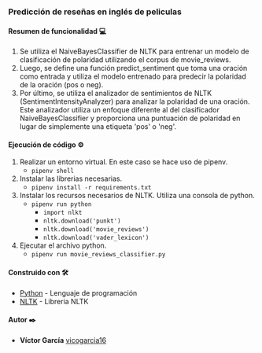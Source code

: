 ### Predicción de reseñas en inglés de peliculas

#### Resumen de funcionalidad :computer:
1. Se utiliza el NaiveBayesClassifier de NLTK para entrenar un modelo de clasificación de polaridad utilizando el corpus de movie_reviews. 
2. Luego, se define una función predict_sentiment que toma una oración como entrada y utiliza el modelo entrenado para predecir la polaridad de la oración (pos o neg).
3. Por último, se utiliza el analizador de sentimientos de NLTK (SentimentIntensityAnalyzer) para analizar la polaridad de una oración. Este analizador utiliza un enfoque diferente al del clasificador NaiveBayesClassifier y proporciona una puntuación de polaridad en lugar de simplemente una etiqueta 'pos' o 'neg'.

#### Ejecución de código ⚙️

1. Realizar un entorno virtual. En este caso se hace uso de pipenv.
    - <code>pipenv shell</code>
2. Instalar las librerias necesarias.
    - <code>pipenv install -r requirements.txt</code>
3. Instalar los recursos necesarios de NLTK. Utiliza una consola de python.
    - <code>pipenv run python</code>
        - <code>import nlkt</code>
        - <code>nltk.download('punkt')</code>
        - <code>nltk.download('movie_reviews')</code>
        - <code>nltk.download('vader_lexicon')</code>
4. Ejecutar el archivo python.
    - <code>pipenv run movie_reviews_classifier.py</code>

#### Construido con 🛠️

* [Python](https://www.python.org/) - Lenguaje de programación
* [NLTK](https://www.nltk.org/) - Libreria NLTK

#### Autor ✒️

* **Víctor García** [vicogarcia16](https://github.com/vicogarcia16) 
